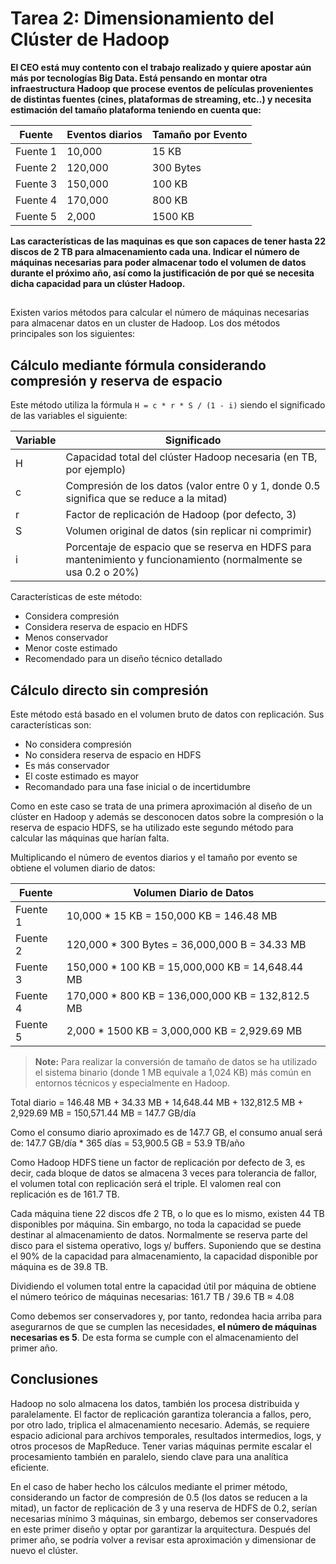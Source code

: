# Tarea 2: Dimensionamiento del Clúster de Hadoop

<strong>El CEO está muy contento con el trabajo realizado y quiere apostar aún más por tecnologías Big Data. Está pensando en montar otra infraestructura Hadoop que procese eventos de películas provenientes de distintas fuentes (cines, plataformas de streaming, etc..) y necesita estimación del tamaño plataforma teniendo en cuenta que:

| Fuente    | Eventos diarios | Tamaño por Evento |
|-----------|-----------------|-------------------|
| Fuente 1  | 10,000          | 15 KB             |
| Fuente 2  | 120,000         | 300 Bytes         |
| Fuente 3  | 150,000         | 100 KB            |
| Fuente 4  | 170,000         | 800 KB            |
| Fuente 5  | 2,000           | 1500 KB           |

Las características de las maquinas es que son capaces de tener hasta 22 discos de 2 TB para almacenamiento cada una. Indicar el número de máquinas necesarias para poder almacenar todo el volumen de datos durante el próximo año, así como la justificación de por qué se necesita dicha capacidad para un clúster Hadoop.</strong>

##

Existen varios métodos para calcular el número de máquinas necesarias para almacenar datos en un cluster de Hadoop. Los dos métodos principales son los siguientes:

## Cálculo mediante fórmula considerando compresión y reserva de espacio
Este método utiliza la fórmula <code>H = c * r * S / (1 - i)</code> siendo el significado de las variables el siguiente:

| Variable  | Significado                                                                                              |
|-----------|----------------------------------------------------------------------------------------------------------|
| H  | Capacidad total del clúster Hadoop necesaria (en TB, por ejemplo)                                               |
| c  | Compresión de los datos (valor entre 0 y 1, donde 0.5 significa que se reduce a la mitad)                       |
| r  | Factor de replicación de Hadoop (por defecto, 3)                                                                |
| S  | Volumen original de datos (sin replicar ni comprimir)                                                           |
| i  | Porcentaje de espacio que se reserva en HDFS para mantenimiento y funcionamiento (normalmente se usa 0.2 o 20%) |

Características de este método:
* Considera compresión
* Considera reserva de espacio en HDFS
* Menos conservador
* Menor coste estimado
* Recomendado para un diseño técnico detallado

## Cálculo directo sin compresión
Este método está basado en el volumen bruto de datos con replicación. Sus características son:
* No considera compresión
* No considera reserva de espacio en HDFS
* Es más conservador
* El coste estimado es mayor
* Recomandado para una fase inicial o de incertidumbre

Como en este caso se trata de una primera aproximación al diseño de un clúster en Hadoop y además se desconocen datos sobre la compresión o la reserva de espacio HDFS, se ha utilizado este segundo método para calcular las máquinas que harían falta.

Multiplicando el número de eventos diarios y el tamaño por evento se obtiene el volumen diario de datos:

| Fuente    | Volumen Diario de Datos                          |
|-----------|--------------------------------------------------|
| Fuente 1  | 10,000 * 15 KB = 150,000 KB = 146.48 MB          |
| Fuente 2  | 120,000 * 300 Bytes = 36,000,000 B = 34.33 MB    |
| Fuente 3  | 150,000 * 100 KB = 15,000,000 KB = 14,648.44 MB  |
| Fuente 4  | 170,000 * 800 KB = 136,000,000 KB = 132,812.5 MB |
| Fuente 5  | 2,000 * 1500 KB = 3,000,000 KB = 2,929.69 MB     |
> **Note:** Para realizar la conversión de tamaño de datos se ha utilizado el sistema binario (donde 1 MB equivale a 1,024 KB) más común en entornos técnicos y especialmente en Hadoop.

Total diario = 146.48 MB + 34.33 MB + 14,648.44 MB + 132,812.5 MB + 2,929.69 MB = 150,571.44 MB = 147.7 GB/día

Como el consumo diario aproximado es de 147.7 GB, el consumo anual será de:
147.7 GB/día * 365 días = 53,900.5 GB = 53.9 TB/año

Como Hadoop HDFS tiene un factor de replicación por defecto de 3, es decir, cada bloque de datos se almacena 3 veces para tolerancia de fallor, el volumen total con replicación será el triple. El valomen real con replicación es de 161.7 TB.

Cada máquina tiene 22 discos dfe 2 TB, o lo que es lo mismo, existen 44 TB disponibles por máquina. Sin embargo, no toda la capacidad se puede destinar al almacenamiento de datos. Normalmente se reserva parte del disco para el sistema operativo, logs y/ buffers. Suponiendo que se destina el 90% de la capacidad para almacenamiento, la capacidad disponible por máquina es de 39.8 TB.

Dividiendo el volumen total entre la capacidad útil por máquina de obtiene el número teórico de máquinas necesarias:
161.7 TB / 39.6 TB ≈ 4.08

Como debemos ser conservadores y, por tanto, redondea hacia arriba para asegurarnos de que se cumplen las necesidades, <strong>el número de máquinas necesarias es 5</strong>. De esta forma se cumple con el almacenamiento del primer año.

## Conclusiones
Hadoop no solo almacena los datos, también los procesa distribuida y paralelamente. El factor de replicación garantiza tolerancia a fallos, pero, por otro lado, triplica el almacenamiento necesario. Además, se requiere espacio adicional para archivos temporales, resultados intermedios, logs, y otros procesos de MapReduce. Tener varias máquinas permite escalar el procesamiento también en paralelo, siendo clave para una analítica eficiente.

En el caso de haber hecho los cálculos mediante el primer método, considerando un factor de compresión de 0.5 (los datos se reducen a la mitad), un factor de replicación de 3 y una reserva de HDFS de 0.2, serían necesarias mínimo 3 máquinas, sin embargo, debemos ser conservadores en este primer diseño y optar por garantizar la arquitectura. Después del primer año, se podría volver a revisar esta aproximación y dimensionar de nuevo el clúster.
